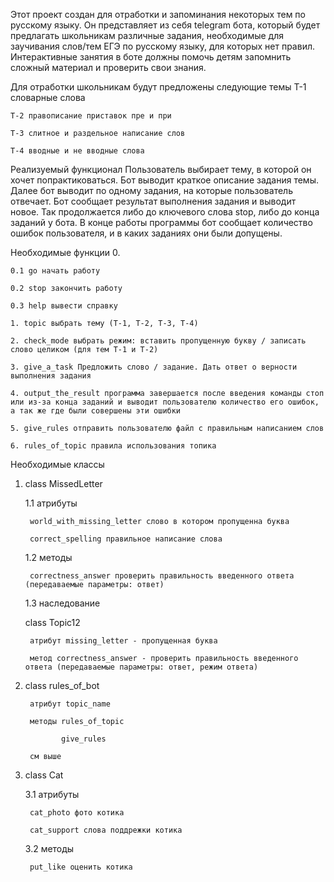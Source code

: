 Этот проект создан для отработки и запоминания некоторых тем по русскому языку. Он представляет из себя telegram бота, который будет предлагать школьникам различные задания, необходимые для заучивания слов/тем ЕГЭ по русскому языку, для которых нет правил. Интерактивные занятия в боте должны помочь детям запомнить сложный материал и проверить свои знания.

Для отработки школьникам будут предложены следующие темы
    Т-1 словарные слова

    Т-2 правописание приставок пре и при

    Т-3 слитное и раздельное написание слов

    Т-4 вводные и не вводные слова

Реализуемый функционал
Пользователь выбирает тему, в которой он хочет попрактиковаться. Бот выводит краткое описание задания темы. Далее бот выводит по одному задания, на которые пользователь отвечает. Бот сообщает результат выполнения задания и выводит новое. Так продолжается либо до ключевого слова stop, либо до конца заданий у бота.
В конце работы программы бот сообщает количество ошибок пользователя, и в каких заданиях они были допущены.

Необходимые функции
0. 

    0.1 go начать работу
    
    0.2 stop закончить работу
    
    0.3 help вывести справку
    
    1. topic выбрать тему (Т-1, T-2, T-3, T-4)

    2. check_mode выбрать режим: вставить пропущенную букву / записать слово целиком (для тем Т-1 и T-2)

    3. give_a_task Предложить слово / задание. Дать ответ о верности выполнения задания

    4. output_the_result программа завершается после введения команды стоп или из-за конца заданий и выводит пользователю количество его ошибок, а так же где были совершены эти ошибки

    5. give_rules отправить пользователю файл с правильным написанием слов
    
    6. rules_of_topic правила использования топика

Необходимые классы

1. class MissedLetter

    1.1 атрибуты
    
        world_with_missing_letter слово в котором пропущенна буква
        
        correct_spelling правильное написание слова
        
    1.2 методы
    
        correctness_answer проверить правильность введенного ответа (передаваемые параметры: ответ)
        
    1.3 наследование
    
    class Topic12
    
        атрибут missing_letter - пропущенная буква
        
        метод correctness_answer - проверить правильность введенного ответа (передаваемые параметры: ответ, режим ответа)

2. class rules_of_bot

        атрибут topic_name
        
        методы rules_of_topic
        
               give_rules
               
        см выше
    
3. class Cat

    3.1 атрибуты
    
        cat_photo фото котика
        
        cat_support слова поддрежки котика
        
    3.2 методы
    
        put_like оценить котика
        
